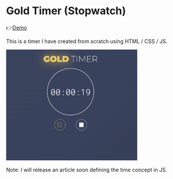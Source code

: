 # Gold Timer (Stopwatch)

👉[Demo](https://gold-stopwatch.netlify.app/)

This is a timer I have created from scratch using HTML / CSS / JS.

<p align="left">
    <img src="screenshot.png" height="300px">
</p>

Note: I will release an article soon defining the time concept in JS.
